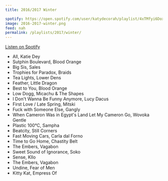 ```yaml
---
title: 2016/2017 Winter

spotify: https://open.spotify.com/user/katydecorah/playlist/4xTMfyi6DoxnPZ2lbbz3G8
image: 2016-2017-winter.png
feed: nah
permalink: /playlists/2017/winter/
---
```


[Listen on Spotify](https://open.spotify.com/user/katydecorah/playlist/4xTMfyi6DoxnPZ2lbbz3G8)

- All, Katie Dey
- Sutphin Boulevard, Blood Orange
- Big Sis, Sales
- Trophies for Paradox, Braids
- Tea Lights, Lower Dens
- Feather, Little Dragon
- Best to You, Blood Orange
- Low Dogg, Micachu & The Shapes
- I Don't Wanna Be Funny Anymore, Lucy Dacus
- First Love / Late Spring, Mitski
- Fuck with Someone Else, Gangly
- When Cameron Was in Egypt's Land Let My Cameron Go, Wovoka Gentle
- Plastic 100°C, Sampha
- Beatcity, Still Corners
- Fast Moving Cars, Carla dal Forno
- Time to Go Home, Chastity Belt
- The Embers, Vagabon
- Sweet Sound of Ignorance, Soko
- Sense, Kllo
- The Embers, Vagabon
- Undine, Fear of Men
- Kitty Kat, Empress Of
